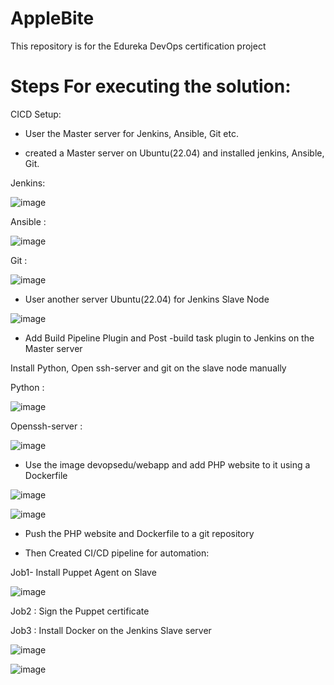 # AppleBite
This repository is for the Edureka DevOps certification project


# Steps For executing the solution:

CICD Setup:


- User the Master server for Jenkins, Ansible, Git etc.

- created a Master server on Ubuntu(22.04) and installed jenkins, Ansible, Git.

Jenkins: 

![image](https://user-images.githubusercontent.com/125067454/232808173-703d9a37-a706-4a41-b8d4-e45fde7d4513.png)


Ansible :

![image](https://user-images.githubusercontent.com/125067454/232808540-c7763930-97ab-425c-84ff-8e8251e3e0a5.png)


Git :

![image](https://user-images.githubusercontent.com/125067454/232808867-0c8c49ff-78ad-4b4f-a946-99c1121e8030.png)


- User another server Ubuntu(22.04) for Jenkins Slave Node


![image](https://user-images.githubusercontent.com/125067454/232810638-fc85ab71-ad5d-43da-86d2-c2da507e1f51.png)




- Add Build Pipeline Plugin and Post -build task plugin to Jenkins on the Master server

Install Python, Open ssh-server and git on the slave node manually


Python :

![image](https://user-images.githubusercontent.com/125067454/232811577-0e493ebc-d59d-4b9f-9035-7f820dd119c9.png)


Openssh-server :


![image](https://user-images.githubusercontent.com/125067454/232811888-af13a3b2-2809-4726-9f67-7bf95743f869.png)




- Use the image devopsedu/webapp and add PHP website to it using a Dockerfile


![image](https://user-images.githubusercontent.com/125067454/232816464-fd187ab8-4a03-41e8-b4eb-5ef0851d057c.png)




![image](https://user-images.githubusercontent.com/125067454/232816653-e996deea-9880-4ee6-ba50-9942df084081.png)










- Push the PHP website and Dockerfile to a git repository

- Then Created CI/CD pipeline for automation:

Job1- Install Puppet Agent on Slave


![image](https://user-images.githubusercontent.com/125067454/232814393-e97a8e76-6c81-4466-8d90-805c89f4fa4a.png)



Job2 : Sign the Puppet certificate


Job3 : Install Docker on the Jenkins Slave server









![image](https://user-images.githubusercontent.com/125067454/232806310-713bcc2c-9b96-4b21-b19e-bcb0e6418906.png)




![image](https://user-images.githubusercontent.com/125067454/232809707-097ac7a7-12f5-4264-943b-87d67cb14388.png)
